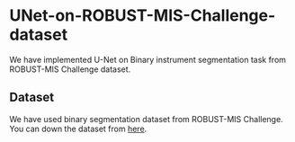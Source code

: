 # UNet-on-ROBUST-MIS-Challenge-dataset
We have implemented U-Net on Binary instrument segmentation task from ROBUST-MIS Challenge dataset. 

## Dataset
We have used binary segmentation dataset from ROBUST-MIS Challenge. You can down the dataset from <a href="https://robustmis2019.grand-challenge.org/">here</a>.
